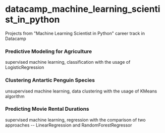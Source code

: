 # datacamp_machine_learning_scientist_in_python
Projects from "Machine Learning Scientist in Python" career track in Datacamp

### Predictive Modeling for Agriculture ###
supervised machine learning, classification with the usage of LogisticRegression

### Clustering Antartic Penguin Species ###
unsupervised machine learning, data clustering with the usage of KMeans algorithm

### Predicting Movie Rental Durations ###
supervised machine learning, regression with the comparison of two approaches -- LinearRegression and RandomForestRegressor
